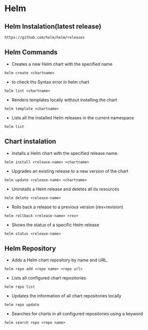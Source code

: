 # Helm
## Helm Instalation(latest release)
```
https://github.com/helm/helm/releases
```
## Helm Commands
- Creates a new Helm chart with the specified name
```
helm create <chartname>
```
- to check ths Syntax error in helm chart
```
helm lint <chartname>
```
- Renders templates locally without installing the chart
```
helm template <chartname>
```
- Lists all the installed Helm releases in the current namespace
```
helm list
```
## Chart instalation
- Installs a Helm chart with the specified release name.
```
helm install <release-name> <chartname>
```
- Upgrades an existing release to a new version of the chart
```
helm update <release-name> <chartname>
```
- Uninstalls a Helm release and deletes all its resources
```
helm delete <release-name>
```
- Rolls back a release to a previous version (rev=revision)
```
helm rollback <release-name> <rev>
```
- 	Shows the status of a specific Helm release
```
helm status <release-name>
```
## Helm Repository
- Adds a Helm chart repository by name and URL.
```
helm repo add <repo name> <repo url>
```
- Lists all configured chart repositories.
```
helm repo list
```
- Updates the information of all chart repositories locally
```
helm repo update
```
- Searches for charts in all configured repositories using a keyword
```
helm search repo <repo name>
```
